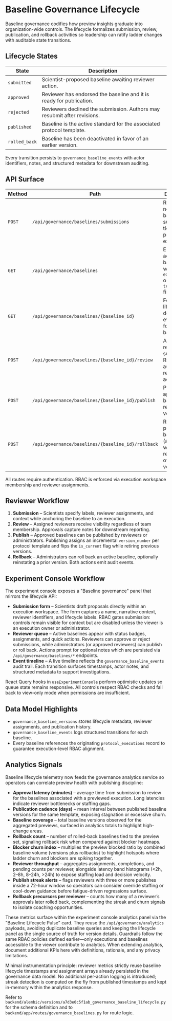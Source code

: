 # Baseline Governance Lifecycle

Baseline governance codifies how preview insights graduate into organization-wide controls. The lifecycle formalizes submission, review, publication, and rollback activities so leadership can ratify ladder changes with auditable state transitions.

## Lifecycle States

| State | Description |
| --- | --- |
| `submitted` | Scientist-proposed baseline awaiting reviewer action. |
| `approved` | Reviewer has endorsed the baseline and it is ready for publication. |
| `rejected` | Reviewers declined the submission. Authors may resubmit after revisions. |
| `published` | Baseline is the active standard for the associated protocol template. |
| `rolled_back` | Baseline has been deactivated in favor of an earlier version. |

Every transition persists to `governance_baseline_events` with actor identifiers, notes, and structured metadata for downstream auditing.

## API Surface

| Method | Path | Description |
| --- | --- | --- |
| `POST` | `/api/governance/baselines/submissions` | Register a new baseline submission tied to a protocol execution. |
| `GET` | `/api/governance/baselines` | Enumerate accessible baselines with optional `execution_id` or `template_id` filters. |
| `GET` | `/api/governance/baselines/{baseline_id}` | Fetch lifecycle details and event history for a single baseline. |
| `POST` | `/api/governance/baselines/{baseline_id}/review` | Approve or reject a submission. Restricted to assigned reviewers or admins. |
| `POST` | `/api/governance/baselines/{baseline_id}/publish` | Publish an approved baseline and retire prior versions. |
| `POST` | `/api/governance/baselines/{baseline_id}/rollback` | Roll back a published baseline (admin only) with optional restoration of a prior version. |

All routes require authentication. RBAC is enforced via execution workspace membership and reviewer assignments.

## Reviewer Workflow

1. **Submission** – Scientists specify labels, reviewer assignments, and context while anchoring the baseline to an execution.
2. **Review** – Assigned reviewers receive visibility regardless of team membership. Approvals capture notes for downstream reporting.
3. **Publish** – Approved baselines can be published by reviewers or administrators. Publishing assigns an incremental `version_number` per protocol template and flips the `is_current` flag while retiring previous versions.
4. **Rollback** – Administrators can roll back an active baseline, optionally reinstating a prior version. Both actions emit audit events.

## Experiment Console Workflow

The experiment console exposes a "Baseline governance" panel that mirrors the lifecycle API:

- **Submission form** – Scientists draft proposals directly within an execution workspace. The form captures a name, narrative context, reviewer identifiers, and lifecycle labels. RBAC gates submission: controls remain visible for context but are disabled unless the viewer is an execution owner or administrator.
- **Reviewer queue** – Active baselines appear with status badges, assignments, and quick actions. Reviewers can approve or reject submissions, while administrators (or approved reviewers) can publish or roll back. Actions prompt for optional notes which are persisted via `/api/governance/baselines/*` endpoints.
- **Event timeline** – A live timeline reflects the `governance_baseline_events` audit trail. Each transition surfaces timestamps, actor notes, and structured metadata to support investigations.

React Query hooks in `useExperimentConsole` perform optimistic updates so queue state remains responsive. All controls respect RBAC checks and fall back to view-only mode when permissions are insufficient.

## Data Model Highlights

- `governance_baseline_versions` stores lifecycle metadata, reviewer assignments, and publication history.
- `governance_baseline_events` logs structured transitions for each baseline.
- Every baseline references the originating `protocol_executions` record to guarantee execution-level RBAC alignment.

## Analytics Signals

Baseline lifecycle telemetry now feeds the governance analytics service so operators can correlate preview health with publishing discipline:

- **Approval latency (minutes)** – average time from submission to review for the baselines associated with a previewed execution. Long latencies indicate reviewer bottlenecks or staffing gaps.
- **Publication cadence (days)** – mean interval between published baseline versions for the same template, exposing stagnation or excessive churn.
- **Baseline coverage** – total baseline versions observed for the aggregated previews, surfaced in analytics totals to highlight high-change areas.
- **Rollback count** – number of rolled-back baselines tied to the preview set, signaling rollback risk when compared against blocker heatmaps.
- **Blocker churn index** – multiplies the preview blocked ratio by combined baseline volume (versions plus rollbacks) to highlight hotspots where ladder churn and blockers are spiking together.
- **Reviewer throughput** – aggregates assignments, completions, and pending counts per reviewer, alongside latency band histograms (\<2h, 2–8h, 8–24h, \>24h) to expose staffing load and decision velocity.
- **Publish streak alerts** – flags reviewers with three or more publishes inside a 72-hour window so operators can consider override staffing or cool-down guidance before fatigue-driven regressions surface.
- **Rollback precursors per reviewer** – counts how many of a reviewer’s approvals later rolled back, complementing the streak and churn signals to isolate coaching opportunities.

These metrics surface within the experiment console analytics panel via the "Baseline Lifecycle Pulse" card. They reuse the `/api/governance/analytics` payloads, avoiding duplicate baseline queries and keeping the lifecycle panel as the single source of truth for version details. Guardrails follow the same RBAC policies defined earlier—only executions and baselines accessible to the viewer contribute to analytics. When extending analytics, document additional KPIs here with definitions, rationale, and any privacy limitations.

Minimal instrumentation principle: reviewer metrics strictly reuse baseline lifecycle timestamps and assignment arrays already persisted in the governance data model. No additional per-action logging is introduced; streak detection is computed on the fly from published timestamps and kept in-memory within the analytics response.

Refer to `backend/alembic/versions/a7d3e0c5f1ab_governance_baseline_lifecycle.py` for the schema definition and to `backend/app/routes/governance_baselines.py` for route logic.

